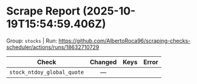 # Scrape Report (2025-10-19T15:54:59.406Z)

Group: `stocks`  |  Run: https://github.com/AlbertoRoca96/scraping-checks-scheduler/actions/runs/18632710729

| Check | Changed | Keys | Error |
|---|:---:|:--|:--|
| `stock_ntdoy_global_quote` | — |  |  |
